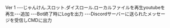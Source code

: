 Ver 1
---じゃんけん.スロット.ダイスロール.ローカルファイルを再生youtubeを再生---追加
---Bot終了時にLogを出力
---Discordサーバーに送られたメッセージを受信しCMDに出力
